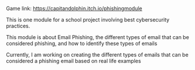 Game link: https://capitandolphin.itch.io/phishingmodule


This is one module for a school project involving best cybersecurity practices.

This module is about Email Phishing, the different types of email that can be considered phishing, and how to identify these types of emails

Currently, I am working on creating the different types of emails that can be considered a phishing email based on real life examples
